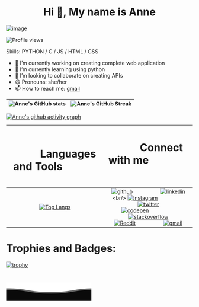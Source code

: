 <h1 align="center">Hi 👋, My name is Anne </h1>


![image](https://user-images.githubusercontent.com/96468875/204165778-15ab5666-78c4-4486-87f0-ed456caf8a05.png)

![Profile views](https://gpvc.arturio.dev/a11y-2824)  

Skills: PYTHON / C / JS / HTML / CSS

- 🔭 I’m currently working on creating complete web application 
- 🌱 I’m currently learning using python 
- 👯 I’m looking to collaborate on creating APIs 
- 😄 Pronouns: she/her 
- 📫 How to reach me: [gmail](wachana.anne@gmail.com)

| ![Anne's GitHub stats](https://github-readme-stats.vercel.app/api?username=a11y-2824&show_icons=true&theme=radical) | ![Anne's GitHub Streak](https://github-readme-streak-stats.herokuapp.com/?user=a11y-2824&theme=github) |
| :---: | :---: |


<!--[![Anne's github activity graph](https://activity-graph.herokuapp.com/graph?username=a11y-2824&theme=react)](https://github.com/a11y-2824/github-readme-activity-graph)-->
[![Anne's github activity graph](https://github-readme-activity-graph.cyclic.app/graph?username=a11y-2824&theme=react-dark&area=true&hide_border=true)](https://github.com/a11y-2824/github-readme-activity-graph)

| <h1>  &emsp; &emsp; Languages and Tools &emsp; &emsp; &ensp; | <h1>  &emsp; &emsp; Connect with me &emsp; &emsp; &emsp; &ensp; |
| :---: | :---: |
| [![Top Langs](https://github-readme-stats.vercel.app/api/top-langs/?username=a11y-2824)](https://github.com/anuraghazra/github-readme-stats) | [<img src='https://cdn.jsdelivr.net/npm/simple-icons@3.0.1/icons/github.svg' alt='github' height='40'>](https://github.com/anne-wa)  &emsp; &emsp; &emsp; &emsp; [<img src='https://cdn.jsdelivr.net/npm/simple-icons@3.0.1/icons/linkedin.svg' alt='linkedin' height='40'>]([https://www.linkedin.com/in/anne-wachana/](https://www.linkedin.com/in/anne-wachana-284aa8166/)) <br/>  [<img src='https://cdn.jsdelivr.net/npm/simple-icons@3.0.1/icons/instagram.svg' alt='instagram' height='40'>](https://www.instagram.com/anne-wachana/)  &emsp; &emsp; &emsp; &emsp; [<img src='https://cdn.jsdelivr.net/npm/simple-icons@3.0.1/icons/twitter.svg' alt='twitter' height='40'>](https://twitter.com/anne-wachana) <br/>  [<img src='https://cdn.jsdelivr.net/npm/simple-icons@3.0.1/icons/codepen.svg' alt='codepen' height='40'>](https://codepen.io/anne-wachana)  &emsp; &emsp; &emsp; &emsp; [<img src='https://cdn.jsdelivr.net/npm/simple-icons@3.0.1/icons/stackoverflow.svg' alt='stackoverflow' height='40'>](https://stackoverflow.com/users/anne-wachana) <br/>  [<img src='https://cdn.jsdelivr.net/npm/simple-icons@3.0.1/icons/reddit.svg' alt='Reddit' height='40'>](https://www.reddit.com/user/anne-wachana)  &emsp; &emsp; &emsp; &emsp; [<img src='https://cdn.jsdelivr.net/npm/simple-icons@3.0.1/icons/gmail.svg' alt='gmail' height='40'>](anne-wachana) |


# Trophies and Badges:
[![trophy](https://github-profile-trophy.vercel.app/?username=a11y-2824)](https://github.com/ryo-ma/github-profile-trophy)

<!--a href='https://archiveprogram.github.com/'><img src='https://raw.githubusercontent.com/acervenky/animated-github-badges/master/assets/acbadge.gif' width='40' height='40'></a> <a href='https://docs.github.com/en/developers'><img src='https://raw.githubusercontent.com/acervenky/animated-github-badges/master/assets/devbadge.gif' width='40' height='40'></a> <a href='https://stars.github.com/'><img src='https://raw.githubusercontent.com/acervenky/animated-github-badges/master/assets/starbadge.gif' width='35' height='35'></a> -->
<!--[![Top Langs](https://github-readme-stats.vercel.app/api/top-langs/?username=anuraghazra&langs_count=10)](https://github.com/anuraghazra/github-readme-stats) 
[![willianrod's wakatime stats](https://github-readme-stats.vercel.app/api/wakatime?username=a11y2824)](https://github.com/anuraghazra/github-readme-stats)-->
<!--![GitHub metrics](https://metrics.lecoq.io/a11y-2824)-->
<!--START_SECTION:activity-->
# ![Header](./footer.svg)
